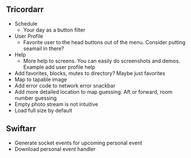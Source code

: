 Tricordarr
----------
* Schedule
  * Your day as a button filter
* User Profile
  * Favorite user to the head buttons out of the menu. Consider putting seamail in there?
* Help
  * More help to screens. You can easily do screenshots and demos. Example add user profile help
* Add favorites, blocks, mutes to directory? Maybe just favorites
* Map to tapable image
* Add error code to network error snackbar
* Add more detailed location to map guessing. Aft or forward, room number guessing
* Empty photo stream is not intuitive
* Load full size by default

Swiftarr
--------
* Generate socket events for upcoming personal event
* Download personal event handler
